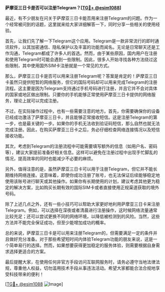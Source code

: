 **萨摩亚三日卡是否可以注册Telegram？[[TG💪+ @esim1088](https://t.me/s/esim1088)]**

最近，有不少朋友在问关于萨摩亚三日卡能否用来注册Telegram的问题。作为一个经常被问到的话题，这里就来给大家详细解答一下，同时分享一些相关的使用经验。

首先，让我们先了解一下Telegram这个应用。Telegram是一款非常流行的即时通讯软件，以其加密通信、隐私保护以及丰富的功能而闻名。无论是日常聊天还是工作沟通，Telegram都成了许多人的首选。然而，由于某些原因，国内用户在注册和使用Telegram时可能会遇到一些限制。因此，很多人开始寻找各种方法绕过这些限制，其中使用国外SIM卡注册就是一个常见的方式。

那么，萨摩亚三日卡是否可以用来注册Telegram呢？答案是肯定的！萨摩亚三日卡虽然只提供短暂的网络服务，但它的国际号码却可以用来完成Telegram的注册流程。这主要是因为Telegram支持通过手机号码进行注册，并且它并不会对具体的国家或地区做出限制。只要你的手机能够正常使用萨摩亚三日卡提供的网络服务，理论上就可以完成注册。

不过，在实际操作过程中，也有一些需要注意的地方。首先，你需要确保你的设备已经成功激活了萨摩亚三日卡，并且能够正常接收短信。这是注册Telegram的第一步，也是最关键的一步。如果你的手机无法收到验证码短信，那么自然也就无法完成注册。因此，在购买萨摩亚三日卡之后，务必仔细检查网络连接情况以及短信接收功能。

其次，考虑到Telegram的注册流程中可能需要填写额外的信息（如用户名、密码等），建议大家提前准备好相关信息。这样可以避免在注册过程中出现手忙脚乱的情况，提高效率的同时也能减少不必要的麻烦。

另外，值得注意的是，虽然萨摩亚三日卡可以用于注册Telegram，但它并不能长期维持网络连接。这意味着，即使你成功注册了账号，也无法保证后续能够稳定地使用该账号进行聊天或其他操作。如果你有长期使用的计划，建议考虑其他更为稳定的解决方案，比如购买长期有效的国际SIM卡或者直接使用正规渠道获取的境外号码。

除了上述几点之外，还有一些小技巧可以帮助大家更好地利用萨摩亚三日卡来注册Telegram。例如，可以选择在深夜或者清晨进行注册操作，这时候网络流量通常比较充足；还可以尝试更换不同的网络环境，以降低被检测到的风险。当然，这些方法并不能完全保证成功，但至少能增加成功的概率。

总的来说，萨摩亚三日卡是可以用来注册Telegram的，但需要满足一定的条件并且做好充分准备。对于那些希望短时间内体验Telegram功能的朋友来说，这是一个简单易行的选择。然而，如果想要获得更加稳定的服务体验，则需要根据自身需求选择更适合的方案。

最后提醒大家，在使用任何非官方手段访问互联网服务时，请务必遵守当地法律法规，尊重他人权益，切勿滥用技术手段从事违法活动。希望大家都能合法合规地享受科技带来的便利！

[[TG💪+ @esim1088](https://t.me/s/esim1088) ![Image](https://i.postimg.cc/4NQfJmqS/Snipaste-2025-05-13-00-14-12.png)]